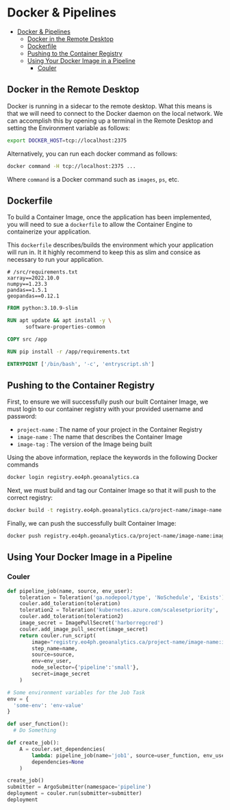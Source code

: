 # Docker & Pipelines

- [Docker \& Pipelines](#docker--pipelines)
  - [Docker in the Remote Desktop](#docker-in-the-remote-desktop)
  - [Dockerfile](#dockerfile)
  - [Pushing to the Container Registry](#pushing-to-the-container-registry)
  - [Using Your Docker Image in a Pipeline](#using-your-docker-image-in-a-pipeline)
    - [Couler](#couler)

## Docker in the Remote Desktop

Docker is running in a sidecar to the remote desktop. 
What this means is that we will need to connect to the 
Docker daemon on the local network.
We can accomplish this by opening up a terminal in the
Remote Desktop and setting the Environment variable 
as follows: 

```bash
export DOCKER_HOST=tcp://localhost:2375
```

Alternatively, you can run each docker command as follows:

```bash
docker command -H tcp://localhost:2375 ...
```

Where `command` is a Docker command such as `images`, `ps`, etc.

## Dockerfile

To build a Container Image, once the application has
been implemented, you will need to sue a `dockerfile`
to allow the Container Engine to containerize your application. 

This `dockerfile` describes/builds the environment which 
your application will run in. 
It it highly recommend to keep this as slim and consice as necessary to run your application. 

```text
# /src/requirements.txt
xarray==2022.10.0
numpy==1.23.3
pandas==1.5.1
geopandas==0.12.1
```

```dockerfile
FROM python:3.10.9-slim

RUN apt update && apt install -y \
      software-properties-common

COPY src /app

RUN pip install -r /app/requirements.txt

ENTRYPOINT ['/bin/bash', '-c', 'entryscript.sh']

```

## Pushing to the Container Registry

First, to ensure we will successfully push our built Container Image, we must login to our container registry with your provided username and password:

- `project-name` : The name of your project in the Container Registry
- `image-name` : The name that describes the Container Image
- `image-tag` : The version of the Image being built

Using the above information, replace the keywords in 
the following Docker commands

```bash
docker login registry.eo4ph.geoanalytics.ca
```

Next, we must build and tag our Container Image 
so that it will push to the correct registry:

```bash
docker build -t registry.eo4ph.geoanalytics.ca/project-name/image-name:image-tag .
```

Finally, we can push the successfully built Container Image:

```bash
docker push registry.eo4ph.geoanalytics.ca/project-name/image-name:image-tag
```

## Using Your Docker Image in a Pipeline

### Couler 

```python
def pipeline_job(name, source, env_user):
    toleration = Toleration('ga.nodepool/type', 'NoSchedule', 'Exists')
    couler.add_toleration(toleration)
    toleration2 = Toleration('kubernetes.azure.com/scalesetpriority', 'NoSchedule', 'Exists')
    couler.add_toleration(toleration2)
    image_secret = ImagePullSecret('harborregcred')
    couler.add_image_pull_secret(image_secret)
    return couler.run_script(
        image="registry.eo4ph.geoanalytics.ca/project-name/image-name:image-tag",
        step_name=name,
        source=source,
        env=env_user,
        node_selector={'pipeline':'small'},
        secret=image_secret
    )

# Some environment variables for the Job Task
env = {
  'some-env': 'env-value'
}

def user_function():
  # Do Something

def create_job():
    A = couler.set_dependencies(
        lambda: pipeline_job(name='job1', source=user_function, env_user=env),
        dependencies=None
    )

create_job()
submitter = ArgoSubmitter(namespace='pipeline')
deployment = couler.run(submitter=submitter)
deployment
```

<!-- ### Hera Workflows -->